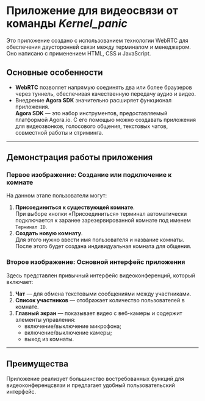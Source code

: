 # Приложение для видеосвязи от команды *Kernel_panic*

Это приложение создано с использованием технологии WebRTC для обеспечения двусторонней связи между терминалом и менеджером. Оно написано с применением HTML, CSS и JavaScript.

## Основные особенности
- **WebRTC** позволяет напрямую соединять два или более браузеров через туннель, обеспечивая качественную передачу аудио и видео.
- Внедрение **Agora SDK** значительно расширяет функционал приложения.  
  **Agora SDK** — это набор инструментов, предоставляемый платформой Agora.io. С его помощью можно создавать приложения для видеозвонков, голосового общения, текстовых чатов, совместной работы и стриминга.

---

## Демонстрация работы приложения

### Первое изображение: Создание или подключение к комнате
На данном этапе пользователи могут:  
1. **Присоединиться к существующей комнате**.  
   При выборе кнопки «Присоединиться» терминал автоматически подключается к заранее зарезервированной комнате под именем `Терминал ID`.  
2. **Создать новую комнату**.  
   Для этого нужно ввести имя пользователя и название комнаты. После этого будет создана индивидуальная комната для общения.

### Второе изображение: Основной интерфейс приложения
Здесь представлен привычный интерфейс видеоконференций, который включает:  
1. **Чат** — для обмена текстовыми сообщениями между участниками.  
2. **Список участников** — отображает количество пользователей в комнате.  
3. **Главный экран** — показывает видео с веб-камеры и содержит элементы управления:  
   - включение/выключение микрофона;  
   - включение/выключение камеры;  
   - выход из комнаты.

---

## Преимущества
Приложение реализует большинство востребованных функций для видеоконференцсвязи и предлагает удобный пользовательский интерфейс.
